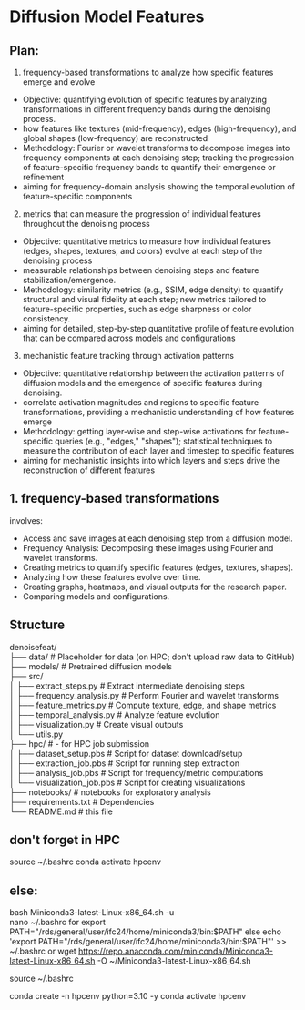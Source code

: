 
# Diffusion Model Features

## Plan:

1. frequency-based transformations to analyze how specific features emerge and evolve
  - Objective: quantifying evolution of specific features by analyzing transformations in different frequency bands during the denoising process.
  - how features like textures (mid-frequency), edges (high-frequency), and global shapes (low-frequency) are reconstructed
  - Methodology: Fourier or wavelet transforms to decompose images into frequency components at each denoising step; tracking the progression of feature-specific frequency bands to quantify their emergence or refinement
  - aiming for frequency-domain analysis showing the temporal evolution of feature-specific components

2. metrics that can measure the progression of individual features throughout the denoising process
  - Objective: quantitative metrics to measure how individual features (edges, shapes, textures, and colors) evolve at each step of the denoising process
  - measurable relationships between denoising steps and feature stabilization/emergence.
  - Methodology: similarity metrics (e.g., SSIM, edge density) to quantify structural and visual fidelity at each step; new metrics tailored to feature-specific properties, such as edge sharpness or color consistency.
  - aiming for detailed, step-by-step quantitative profile of feature evolution that can be compared across models and configurations

3. mechanistic feature tracking through activation patterns
  - Objective: quantitative relationship between the activation patterns of diffusion models and the emergence of specific features during denoising.
  - correlate activation magnitudes and regions to specific feature transformations, providing a mechanistic understanding of how features emerge
  - Methodology: getting layer-wise and step-wise activations for feature-specific queries (e.g., "edges," "shapes"); statistical techniques to measure the contribution of each layer and timestep to specific features
  - aiming for mechanistic insights into which layers and steps drive the reconstruction of different features


## 1. frequency-based transformations

involves:
- Access and save images at each denoising step from a diffusion model.
- Frequency Analysis: Decomposing these images using Fourier and wavelet transforms.
- Creating metrics to quantify specific features (edges, textures, shapes).
-  Analyzing how these features evolve over time.
- Creating graphs, heatmaps, and visual outputs for the research paper.
- Comparing models and configurations.


## Structure

denoisefeat/  
├── data/                     # Placeholder for data (on HPC; don't upload raw data to GitHub)  
├── models/                   # Pretrained diffusion models  
├── src/  
│   ├── extract_steps.py      # Extract intermediate denoising steps  
│   ├── frequency_analysis.py # Perform Fourier and wavelet transforms  
│   ├── feature_metrics.py    # Compute texture, edge, and shape metrics  
│   ├── temporal_analysis.py  # Analyze feature evolution  
│   ├── visualization.py      # Create visual outputs  
│   └── utils.py  
├── hpc/                      # - for HPC job submission  
│   ├── dataset_setup.pbs     # Script for dataset download/setup  
│   ├── extraction_job.pbs    # Script for running step extraction  
│   ├── analysis_job.pbs      # Script for frequency/metric computations  
│   └── visualization_job.pbs # Script for creating visualizations  
├── notebooks/                # notebooks for exploratory analysis  
├── requirements.txt          # Dependencies  
└── README.md                 # this file


## don't forget in HPC  
source ~/.bashrc
conda activate hpcenv


## else:  
bash Miniconda3-latest-Linux-x86_64.sh -u  
nano ~/.bashrc for export PATH="/rds/general/user/ifc24/home/miniconda3/bin:$PATH" else echo 'export PATH="/rds/general/user/ifc24/home/miniconda3/bin:$PATH"' >> ~/.bashrc
or
wget https://repo.anaconda.com/miniconda/Miniconda3-latest-Linux-x86_64.sh -O ~/Miniconda3-latest-Linux-x86_64.sh

source ~/.bashrc

conda create -n hpcenv python=3.10 -y
conda activate hpcenv
